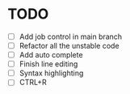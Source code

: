 # TODO
- [ ] Add job control in main branch
- [ ] Refactor all the unstable code
- [ ] Add auto complete
- [ ] Finish line editing
- [ ] Syntax highlighting
- [ ] CTRL+R
